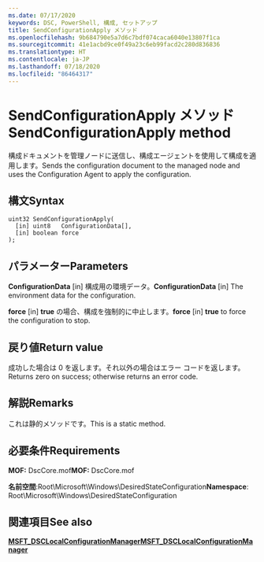 ```yaml
---
ms.date: 07/17/2020
keywords: DSC, PowerShell, 構成, セットアップ
title: SendConfigurationApply メソッド
ms.openlocfilehash: 9b684790e5a7d6c7bdf074caca6040e13807f1ca
ms.sourcegitcommit: 41e1acbd9ce0f49a23c6eb99facd2c280d836836
ms.translationtype: HT
ms.contentlocale: ja-JP
ms.lasthandoff: 07/18/2020
ms.locfileid: "86464317"
---
```

# <a name="sendconfigurationapply-method"></a><span data-ttu-id="27197-103">SendConfigurationApply メソッド</span><span class="sxs-lookup"><span data-stu-id="27197-103">SendConfigurationApply method</span></span>

<span data-ttu-id="27197-104">構成ドキュメントを管理ノードに送信し、構成エージェントを使用して構成を適用します。</span><span class="sxs-lookup"><span data-stu-id="27197-104">Sends the configuration document to the managed node and uses the Configuration Agent to apply the configuration.</span></span>

## <a name="syntax"></a><span data-ttu-id="27197-105">構文</span><span class="sxs-lookup"><span data-stu-id="27197-105">Syntax</span></span>

```mof
uint32 SendConfigurationApply(
  [in] uint8   ConfigurationData[],
  [in] boolean force
);
```

## <a name="parameters"></a><span data-ttu-id="27197-106">パラメーター</span><span class="sxs-lookup"><span data-stu-id="27197-106">Parameters</span></span>

<span data-ttu-id="27197-107">**ConfigurationData** \[in\] 構成用の環境データ。</span><span class="sxs-lookup"><span data-stu-id="27197-107">**ConfigurationData** \[in\] The environment data for the configuration.</span></span>

<span data-ttu-id="27197-108">**force** \[in\] **true** の場合、構成を強制的に中止します。</span><span class="sxs-lookup"><span data-stu-id="27197-108">**force** \[in\] **true** to force the configuration to stop.</span></span>

## <a name="return-value"></a><span data-ttu-id="27197-109">戻り値</span><span class="sxs-lookup"><span data-stu-id="27197-109">Return value</span></span>

<span data-ttu-id="27197-110">成功した場合は 0 を返します。それ以外の場合はエラー コードを返します。</span><span class="sxs-lookup"><span data-stu-id="27197-110">Returns zero on success; otherwise returns an error code.</span></span>

## <a name="remarks"></a><span data-ttu-id="27197-111">解説</span><span class="sxs-lookup"><span data-stu-id="27197-111">Remarks</span></span>

<span data-ttu-id="27197-112">これは静的メソッドです。</span><span class="sxs-lookup"><span data-stu-id="27197-112">This is a static method.</span></span>

## <a name="requirements"></a><span data-ttu-id="27197-113">必要条件</span><span class="sxs-lookup"><span data-stu-id="27197-113">Requirements</span></span>

<span data-ttu-id="27197-114">**MOF:** DscCore.mof</span><span class="sxs-lookup"><span data-stu-id="27197-114">**MOF:** DscCore.mof</span></span>

<span data-ttu-id="27197-115">**名前空間**:Root\Microsoft\Windows\DesiredStateConfiguration</span><span class="sxs-lookup"><span data-stu-id="27197-115">**Namespace**: Root\Microsoft\Windows\DesiredStateConfiguration</span></span>

## <a name="see-also"></a><span data-ttu-id="27197-116">関連項目</span><span class="sxs-lookup"><span data-stu-id="27197-116">See also</span></span>

[<span data-ttu-id="27197-117">**MSFT_DSCLocalConfigurationManager**</span><span class="sxs-lookup"><span data-stu-id="27197-117">**MSFT_DSCLocalConfigurationManager**</span></span>](msft-dsclocalconfigurationmanager.md)
